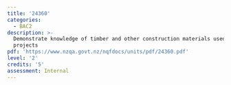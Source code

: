 ```yaml
---
title: '24360'
categories:
  - BAC2
description: >-
  Demonstrate knowledge of timber and other construction materials used in BCATS
  projects
pdf: 'https://www.nzqa.govt.nz/nqfdocs/units/pdf/24360.pdf'
level: '2'
credits: '5'
assessment: Internal
---
```


